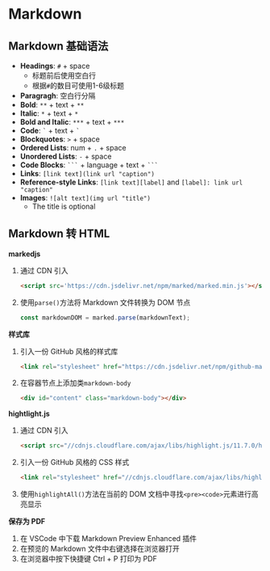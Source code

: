 # Markdown

## Markdown 基础语法

- **Headings**: `#` + space
    - 标题前后使用空白行
    - 根据`#`的数目可使用1-6级标题
- **Paragragh**: 空白行分隔
- **Bold**: `**` + text + `**`
- **Italic**: `*` + text + `*`
- **Bold and Italic**: `***` + text + `***`
- **Code**: `` ` `` + text + `` ` ``
- **Blockquotes**: `>` + space
- **Ordered Lists**: num + `.` + space
- **Unordered Lists**: `-` + space
- **Code Blocks**: `` ``` `` + language + text + `` ``` ``
- **Links**: `[link text](link url "caption")`
- **Reference-style Links**: `[link text][label]` and `[label]: link url "caption"`
- **Images**: `![alt text](img url "title")`
    - The title is optional

## Markdown 转 HTML

**markedjs**  
1. 通过 CDN 引入
    ```html
    <script src='https://cdn.jsdelivr.net/npm/marked/marked.min.js'></script>
    ```
2. 使用`parse()`方法将 Markdown 文件转换为 DOM 节点
    ```javascript
    const markdownDOM = marked.parse(markdownText);
    ```

**样式库**  
1. 引入一份 GitHub 风格的样式库
    ```html
    <link rel="stylesheet" href="https://cdn.jsdelivr.net/npm/github-markdown-css/github-markdown.min.css">
    ```
2. 在容器节点上添加类`markdown-body`
    ```html
    <div id="content" class="markdown-body"></div>
    ```

**hightlight.js**
1. 通过 CDN 引入
    ```html
    <script src="//cdnjs.cloudflare.com/ajax/libs/highlight.js/11.7.0/highlight.min.js"></script>
    ```
2. 引入一份 GitHub 风格的 CSS 样式
    ```html
    <link rel="stylesheet" href="//cdnjs.cloudflare.com/ajax/libs/highlight.js/11.7.0/styles/github.min.css">
    ```
3. 使用`highlightAll()`方法在当前的 DOM 文档中寻找`<pre><code>`元素进行高亮显示

**保存为 PDF**
1. 在 VSCode 中下载 Markdown Preview Enhanced 插件
2. 在预览的 Markdown 文件中右键选择在浏览器打开
3. 在浏览器中按下快捷键 Ctrl + P 打印为 PDF
